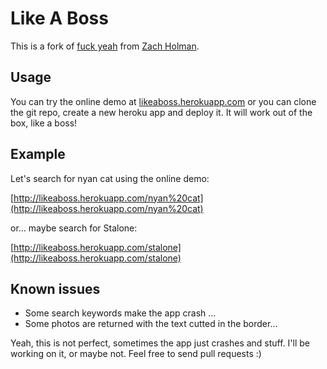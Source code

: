 # Like A Boss

This is a fork of [fuck yeah](http://fuckyeah.herokuapp.com) from [Zach Holman](http://github.com/holman).

## Usage

You can try the online demo at [likeaboss.herokuapp.com](http://likeaboss.herokuapp.com) or you can clone the git repo, create a new heroku app and deploy it. It will work out of the box, like a boss!

## Example

Let's search for nyan cat using the online demo:

[http://likeaboss.herokuapp.com/nyan%20cat](http://likeaboss.herokuapp.com/nyan%20cat)

or... maybe search for Stalone:

[http://likeaboss.herokuapp.com/stalone](http://likeaboss.herokuapp.com/stalone)

## Known issues

- Some search keywords make the app crash ...
- Some photos are returned with the text cutted in the border...

Yeah, this is not perfect, sometimes the app just crashes and stuff. I'll be working on it, or maybe not. Feel free to send pull requests :)

